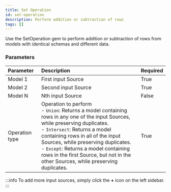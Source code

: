 ```yaml
---
title: Set Operation
id: set-operation
description: Perform addition or subtraction of rows
tags: []
---
```


Use the SetOperation gem to perform addition or subtraction of rows from models with identical schemas and different data.

### Parameters

| Parameter      | Description                                                                                                                                                                                                                                                                                                                                                                     | Required |
| :------------- | :------------------------------------------------------------------------------------------------------------------------------------------------------------------------------------------------------------------------------------------------------------------------------------------------------------------------------------------------------------------------------ | :------- |
| Model 1        | First input Source                                                                                                                                                                                                                                                                                                                                                              | True     |
| Model 2        | Second input Source                                                                                                                                                                                                                                                                                                                                                             | True     |
| Model N        | Nth input Source                                                                                                                                                                                                                                                                                                                                                                | False    |
| Operation type | Operation to perform<br/>- `Union`: Returns a model containing rows in any one of the input Sources, while preserving duplicates.<br/>- `Intersect`: Returns a model containing rows in all of the input Sources, while preserving duplicates. <br/>- `Except`: Returns a model containing rows in the first Source, but not in the other Sources, while preserving duplicates. | True     |

:::info
To add more input sources, simply click the **+** icon on the left sidebar.
:::
